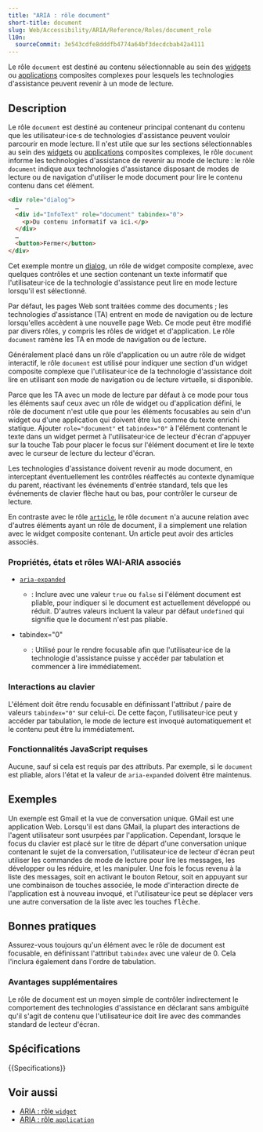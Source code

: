 ```yaml
---
title: "ARIA : rôle document"
short-title: document
slug: Web/Accessibility/ARIA/Reference/Roles/document_role
l10n:
  sourceCommit: 3e543cdfe8dddfb4774a64bf3decdcbab42a4111
---
```


Le rôle `document` est destiné au contenu sélectionnable au sein des [widgets](/fr/docs/Web/Accessibility/ARIA/Reference/Roles/widget_role) ou [applications](/fr/docs/Web/Accessibility/ARIA/Reference/Roles/application_role) composites complexes pour lesquels les technologies d'assistance peuvent revenir à un mode de lecture.

## Description

Le rôle `document` est destiné au conteneur principal contenant du contenu que les utilisateur·ice·s de technologies d'assistance peuvent vouloir parcourir en mode lecture. Il n'est utile que sur les sections sélectionnables au sein des [widgets](/fr/docs/Web/Accessibility/ARIA/Reference/Roles/widget_role) ou [applications](/fr/docs/Web/Accessibility/ARIA/Reference/Roles/application_role) composites complexes, le rôle `document` informe les technologies d'assistance de revenir au mode de lecture&nbsp;: le rôle `document` indique aux technologies d'assistance disposant de modes de lecture ou de navigation d'utiliser le mode document pour lire le contenu contenu dans cet élément.

```html
<div role="dialog">
  …
  <div id="InfoText" role="document" tabindex="0">
    <p>Du contenu informatif va ici.</p>
  </div>
  …
  <button>Fermer</button>
</div>
```

Cet exemple montre un [dialog](/fr/docs/Web/Accessibility/ARIA/Reference/Roles/dialog_role), un rôle de widget composite complexe, avec quelques contrôles et une section contenant un texte informatif que l'utilisateur·ice de la technologie d'assistance peut lire en mode lecture lorsqu'il est sélectionné.

Par défaut, les pages Web sont traitées comme des documents ; les technologies d'assistance (<abbr>TA</abbr>) entrent en mode de navigation ou de lecture lorsqu'elles accèdent à une nouvelle page Web. Ce mode peut être modifié par divers rôles, y compris les rôles de widget et d'application. Le rôle `document` ramène les <abbr>TA</abbr> en mode de navigation ou de lecture.

Généralement placé dans un rôle d'application ou un autre rôle de widget interactif, le rôle `document` est utilisé pour indiquer une section d'un widget composite complexe que l'utilisateur·ice de la technologie d'assistance doit lire en utilisant son mode de navigation ou de lecture virtuelle, si disponible.

Parce que les <abbr>TA</abbr> avec un mode de lecture par défaut à ce mode pour tous les éléments sauf ceux avec un rôle de widget ou d'application défini, le rôle de document n'est utile que pour les éléments focusables au sein d'un widget ou d'une application qui doivent être lus comme du texte enrichi statique. Ajouter `role="document"` et `tabindex="0"` à l'élément contenant le texte dans un widget permet à l'utilisateur·ice de lecteur d'écran d'appuyer sur la touche Tab pour placer le focus sur l'élément document et lire le texte avec le curseur de lecture du lecteur d'écran.

Les technologies d'assistance doivent revenir au mode document, en interceptant éventuellement les contrôles réaffectés au contexte dynamique du parent, réactivant les événements d'entrée standard, tels que les événements de clavier flèche haut ou bas, pour contrôler le curseur de lecture.

En contraste avec le rôle [`article`](/fr/docs/Web/Accessibility/ARIA/Reference/Roles/article_role), le rôle `document` n'a aucune relation avec d'autres éléments ayant un rôle de document, il a simplement une relation avec le widget composite contenant. Un article peut avoir des articles associés.

### Propriétés, états et rôles WAI-ARIA associés

- [`aria-expanded`](/fr/docs/Web/Accessibility/ARIA/Reference/Attributes/aria-expanded)
  - : Inclure avec une valeur `true` ou `false` si l'élément document est pliable, pour indiquer si le document est actuellement développé ou réduit. D'autres valeurs incluent la valeur par défaut `undefined` qui signifie que le document n'est pas pliable.

- tabindex="0"
  - : Utilisé pour le rendre focusable afin que l'utilisateur·ice de la technologie d'assistance puisse y accéder par tabulation et commencer à lire immédiatement.

### Interactions au clavier

L'élément doit être rendu focusable en définissant l'attribut / paire de valeurs `tabindex="0"` sur celui-ci. De cette façon, l'utilisateur·ice peut y accéder par tabulation, le mode de lecture est invoqué automatiquement et le contenu peut être lu immédiatement.

### Fonctionnalités JavaScript requises

Aucune, sauf si cela est requis par des attributs. Par exemple, si le `document` est pliable, alors l'état et la valeur de `aria-expanded` doivent être maintenus.

## Exemples

Un exemple est Gmail et la vue de conversation unique. GMail est une application Web. Lorsqu'il est dans GMail, la plupart des interactions de l'agent utilisateur sont usurpées par l'application. Cependant, lorsque le focus du clavier est placé sur le titre de départ d'une conversation unique contenant le sujet de la conversation, l'utilisateur·ice de lecteur d'écran peut utiliser les commandes de mode de lecture pour lire les messages, les développer ou les réduire, et les manipuler. Une fois le focus revenu à la liste des messages, soit en activant le bouton Retour, soit en appuyant sur une combinaison de touches associée, le mode d'interaction directe de l'application est à nouveau invoqué, et l'utilisateur·ice peut se déplacer vers une autre conversation de la liste avec les touches <kbd>flèche</kbd>.

## Bonnes pratiques

Assurez-vous toujours qu'un élément avec le rôle de document est focusable, en définissant l'attribut `tabindex` avec une valeur de 0. Cela l'inclura également dans l'ordre de tabulation.

### Avantages supplémentaires

Le rôle de document est un moyen simple de contrôler indirectement le comportement des technologies d'assistance en déclarant sans ambiguïté qu'il s'agit de contenu que l'utilisateur·ice doit lire avec des commandes standard de lecteur d'écran.

## Spécifications

{{Specifications}}

## Voir aussi

- [ARIA&nbsp;: rôle `widget`](/fr/docs/Web/Accessibility/ARIA/Reference/Roles/widget_role)
- [ARIA&nbsp;: rôle `application`](/fr/docs/Web/Accessibility/ARIA/Reference/Roles/application_role)
